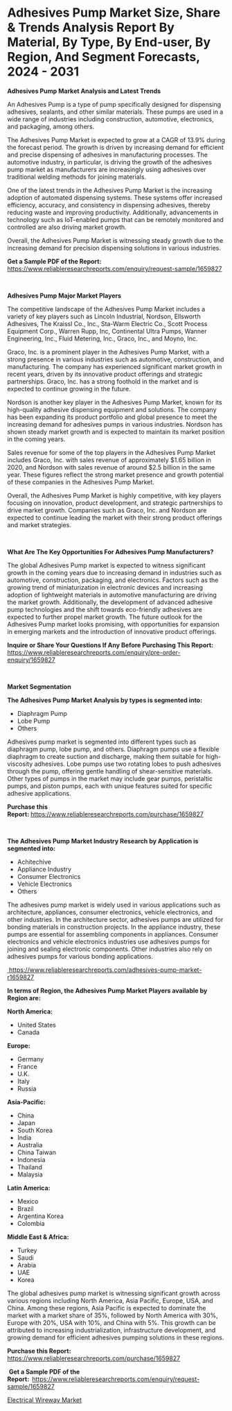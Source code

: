 <p><h1>Adhesives Pump Market Size, Share & Trends Analysis Report By Material, By Type, By End-user, By Region, And Segment Forecasts, 2024 - 2031</h1></p><p><strong>Adhesives Pump Market Analysis and Latest Trends</strong></p>
<p><p>An Adhesives Pump is a type of pump specifically designed for dispensing adhesives, sealants, and other similar materials. These pumps are used in a wide range of industries including construction, automotive, electronics, and packaging, among others.</p><p>The Adhesives Pump Market is expected to grow at a CAGR of 13.9% during the forecast period. The growth is driven by increasing demand for efficient and precise dispensing of adhesives in manufacturing processes. The automotive industry, in particular, is driving the growth of the adhesives pump market as manufacturers are increasingly using adhesives over traditional welding methods for joining materials.</p><p>One of the latest trends in the Adhesives Pump Market is the increasing adoption of automated dispensing systems. These systems offer increased efficiency, accuracy, and consistency in dispensing adhesives, thereby reducing waste and improving productivity. Additionally, advancements in technology such as IoT-enabled pumps that can be remotely monitored and controlled are also driving market growth.</p><p>Overall, the Adhesives Pump Market is witnessing steady growth due to the increasing demand for precision dispensing solutions in various industries.</p></p>
<p><strong>Get a Sample PDF of the Report:&nbsp;</strong> <a href="https://www.reliableresearchreports.com/enquiry/request-sample/1659827">https://www.reliableresearchreports.com/enquiry/request-sample/1659827</a></p>
<p>&nbsp;</p>
<p><strong>Adhesives Pump Major Market Players</strong></p>
<p><p>The competitive landscape of the Adhesives Pump Market includes a variety of key players such as Lincoln Industrial, Nordson, Ellsworth Adhesives, The Kraissl Co., Inc., Sta-Warm Electric Co., Scott Process Equipment Corp., Warren Rupp, Inc, Continental Ultra Pumps, Wanner Engineering, Inc., Fluid Metering, Inc., Graco, Inc., and Moyno, Inc.</p><p>Graco, Inc. is a prominent player in the Adhesives Pump Market, with a strong presence in various industries such as automotive, construction, and manufacturing. The company has experienced significant market growth in recent years, driven by its innovative product offerings and strategic partnerships. Graco, Inc. has a strong foothold in the market and is expected to continue growing in the future.</p><p>Nordson is another key player in the Adhesives Pump Market, known for its high-quality adhesive dispensing equipment and solutions. The company has been expanding its product portfolio and global presence to meet the increasing demand for adhesives pumps in various industries. Nordson has shown steady market growth and is expected to maintain its market position in the coming years.</p><p>Sales revenue for some of the top players in the Adhesives Pump Market includes Graco, Inc. with sales revenue of approximately $1.65 billion in 2020, and Nordson with sales revenue of around $2.5 billion in the same year. These figures reflect the strong market presence and growth potential of these companies in the Adhesives Pump Market.</p><p>Overall, the Adhesives Pump Market is highly competitive, with key players focusing on innovation, product development, and strategic partnerships to drive market growth. Companies such as Graco, Inc. and Nordson are expected to continue leading the market with their strong product offerings and market strategies.</p></p>
<p>&nbsp;</p>
<p><strong>What Are The Key Opportunities For Adhesives Pump Manufacturers?</strong></p>
<p><p>The global Adhesives Pump market is expected to witness significant growth in the coming years due to increasing demand in industries such as automotive, construction, packaging, and electronics. Factors such as the growing trend of miniaturization in electronic devices and increasing adoption of lightweight materials in automotive manufacturing are driving the market growth. Additionally, the development of advanced adhesive pump technologies and the shift towards eco-friendly adhesives are expected to further propel market growth. The future outlook for the Adhesives Pump market looks promising, with opportunities for expansion in emerging markets and the introduction of innovative product offerings.</p></p>
<p><strong>Inquire or Share Your Questions If Any Before Purchasing This Report:</strong> <a href="https://www.reliableresearchreports.com/enquiry/pre-order-enquiry/1659827">https://www.reliableresearchreports.com/enquiry/pre-order-enquiry/1659827</a></p>
<p>&nbsp;</p>
<p><strong>Market Segmentation</strong></p>
<p><strong>The Adhesives Pump Market Analysis by types is segmented into:</strong></p>
<p><ul><li>Diaphragm Pump</li><li>Lobe Pump</li><li>Others</li></ul></p>
<p><p>Adhesives pump market is segmented into different types such as diaphragm pump, lobe pump, and others. Diaphragm pumps use a flexible diaphragm to create suction and discharge, making them suitable for high-viscosity adhesives. Lobe pumps use two rotating lobes to push adhesives through the pump, offering gentle handling of shear-sensitive materials. Other types of pumps in the market may include gear pumps, peristaltic pumps, and piston pumps, each with unique features suited for specific adhesive applications.</p></p>
<p><strong>Purchase this Report:&nbsp;</strong><a href="https://www.reliableresearchreports.com/purchase/1659827">https://www.reliableresearchreports.com/purchase/1659827</a></p>
<p>&nbsp;</p>
<p><strong>The Adhesives Pump Market Industry Research by Application is segmented into:</strong></p>
<p><ul><li>Achitechive</li><li>Appliance Industry</li><li>Consumer Electronics</li><li>Vehicle Electronics</li><li>Others</li></ul></p>
<p><p>The adhesives pump market is widely used in various applications such as architecture, appliances, consumer electronics, vehicle electronics, and other industries. In the architecture sector, adhesives pumps are utilized for bonding materials in construction projects. In the appliance industry, these pumps are essential for assembling components in appliances. Consumer electronics and vehicle electronics industries use adhesives pumps for joining and sealing electronic components. Other industries also rely on adhesives pumps for various bonding applications.</p></p>
<p><a href="https://www.reliableresearchreports.com/adhesives-pump-market-r1659827">&nbsp;https://www.reliableresearchreports.com/adhesives-pump-market-r1659827</a></p>
<p><strong>In terms of Region, the Adhesives Pump Market Players available by Region are:</strong></p>
<p>
    <p> <strong> North America: </strong>
        <ul>
            <li>United States</li>
            <li>Canada</li>
        </ul>
        </p> 
    <p> <strong> Europe: </strong>
        <ul>
            <li>Germany</li>
            <li>France</li>
            <li>U.K.</li>
            <li>Italy</li>
            <li>Russia</li>
        </ul>
        </p> 
    <p> <strong> Asia-Pacific: </strong>
        <ul>
            <li>China</li>
            <li>Japan</li>
            <li>South Korea</li>
            <li>India</li>
            <li>Australia</li>
            <li>China Taiwan</li>
            <li>Indonesia</li>
            <li>Thailand</li>
            <li>Malaysia</li>
        </ul>
        </p> 
    <p> <strong> Latin America: </strong>
        <ul>
            <li>Mexico</li>
            <li>Brazil</li>
            <li>Argentina Korea</li>
            <li>Colombia</li>
        </ul>
        </p> 
    <p> <strong> Middle East & Africa: </strong>
        <ul>
            <li>Turkey</li>
            <li>Saudi</li>
            <li>Arabia</li>
            <li>UAE</li>
            <li>Korea</li>
        </ul>
    </p>
    </p>
<p><p>The global adhesives pump market is witnessing significant growth across various regions including North America, Asia Pacific, Europe, USA, and China. Among these regions, Asia Pacific is expected to dominate the market with a market share of 35%, followed by North America with 30%, Europe with 20%, USA with 10%, and China with 5%. This growth can be attributed to increasing industrialization, infrastructure development, and growing demand for efficient adhesives pumping solutions in these regions.</p></p>
<p><strong>Purchase this Report: </strong><a href="https://www.reliableresearchreports.com/purchase/1659827">https://www.reliableresearchreports.com/purchase/1659827</a></p>
<p>&nbsp;<strong>Get a Sample PDF of the Report:&nbsp;&nbsp;</strong><a href="https://www.reliableresearchreports.com/enquiry/request-sample/1659827">https://www.reliableresearchreports.com/enquiry/request-sample/1659827</a></p>
<p><strong></strong></p>
<p><p><a href="https://github.com/RichRobinson5/Market-Research-Report-List-4/blob/main/electrical-wireway-market.md">Electrical Wireway Market</a></p></p>